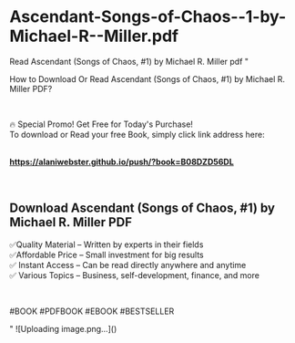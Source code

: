 # Ascendant-Songs-of-Chaos--1-by-Michael-R--Miller.pdf
Read Ascendant (Songs of Chaos, #1) by Michael R.  Miller pdf
"<p>How to Download Or Read Ascendant (Songs of Chaos, #1) by Michael R.  Miller PDF?</p>
<p>&nbsp;</p>
<p>&#128293;  Special Promo! Get Free for Today's Purchase!<br />To download or Read your free Book, simply click link address here:&nbsp;<br />&nbsp;</p>
<p><a href=""https://alaniwebster.github.io/push/?book=B08DZD56DL""><strong>https://alaniwebster.github.io/push/?book=B08DZD56DL</strong></a></p>
<p>&nbsp;</p>
<h2>Download Ascendant (Songs of Chaos, #1) by Michael R.  Miller PDF</h2>
<p>&#x2705;Quality Material &ndash; Written by experts in their fields<br />&#x2705;Affordable Price &ndash; Small investment for big results<br />&#x2705; Instant Access &ndash; Can be read directly anywhere and anytime<br />&#x2705; Various Topics &ndash; Business, self-development, finance, and more</p>
<p>&nbsp;</p>
<p>#BOOK #PDFBOOK #EBOOK #BESTSELLER</p>
"
![Uploading image.png…]()
